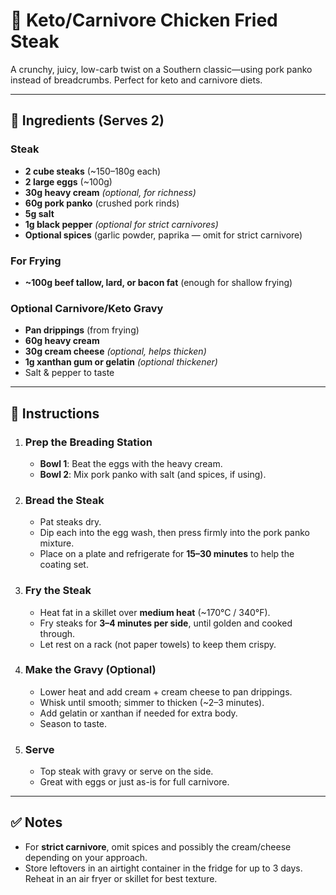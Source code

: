 # 🥩 Keto/Carnivore Chicken Fried Steak

A crunchy, juicy, low-carb twist on a Southern classic—using pork panko instead of breadcrumbs. Perfect for keto and carnivore diets.

---

## 🧾 Ingredients (Serves 2)

### Steak
- **2 cube steaks** (~150–180g each)
- **2 large eggs** (~100g)
- **30g heavy cream** *(optional, for richness)*
- **60g pork panko** (crushed pork rinds)
- **5g salt**
- **1g black pepper** *(optional for strict carnivores)*
- **Optional spices** (garlic powder, paprika — omit for strict carnivore)

### For Frying
- **~100g beef tallow, lard, or bacon fat** (enough for shallow frying)

### Optional Carnivore/Keto Gravy
- **Pan drippings** (from frying)
- **60g heavy cream**
- **30g cream cheese** *(optional, helps thicken)*
- **1g xanthan gum or gelatin** *(optional thickener)*
- Salt & pepper to taste

---

## 🔪 Instructions

1. ### Prep the Breading Station
   - **Bowl 1**: Beat the eggs with the heavy cream.
   - **Bowl 2**: Mix pork panko with salt (and spices, if using).

2. ### Bread the Steak
   - Pat steaks dry.
   - Dip each into the egg wash, then press firmly into the pork panko mixture.
   - Place on a plate and refrigerate for **15–30 minutes** to help the coating set.

3. ### Fry the Steak
   - Heat fat in a skillet over **medium heat** (~170°C / 340°F).
   - Fry steaks for **3–4 minutes per side**, until golden and cooked through.
   - Let rest on a rack (not paper towels) to keep them crispy.

4. ### Make the Gravy (Optional)
   - Lower heat and add cream + cream cheese to pan drippings.
   - Whisk until smooth; simmer to thicken (~2–3 minutes).
   - Add gelatin or xanthan if needed for extra body.
   - Season to taste.

5. ### Serve
   - Top steak with gravy or serve on the side.
   - Great with eggs or just as-is for full carnivore.

---

## ✅ Notes
- For **strict carnivore**, omit spices and possibly the cream/cheese depending on your approach.
- Store leftovers in an airtight container in the fridge for up to 3 days. Reheat in an air fryer or skillet for best texture.

